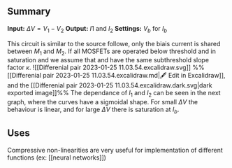 ## Summary

**Input:** $\Delta V =V_{1}-V_{2}$
**Output:** $I1$ and $I_{2}$
**Settings:** $V_{b}$ for $I_{b}$

This circuit is similar to the source followe, only the biais current is shared between $M_{1}$ and $M_{2}$. If all MOSFETs are operated below threshold and in saturation and we assume that and have the same subthreshold slope factor $\kappa$.
![[Differenial pair 2023-01-25 11.03.54.excalidraw.svg]]
%%[[Differenial pair 2023-01-25 11.03.54.excalidraw.md|🖋 Edit in Excalidraw]], and the [[Differenial pair 2023-01-25 11.03.54.excalidraw.dark.svg|dark exported image]]%%
The dependance of $I_{1}$ and $I_{2}$ can be seen in the next graph, where the curves have a sigmoidal shape. For small $\Delta V$ the behaviour is linear, and for large $\Delta V$ there is saturation at $I_{b}$.


## Uses
Compressive non-linearities are very useful for implementation of different functions (ex: [[neural networks]]) 